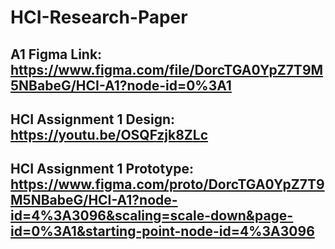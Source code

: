 # HCI-Research-Paper

## A1 Figma Link: https://www.figma.com/file/DorcTGA0YpZ7T9M5NBabeG/HCI-A1?node-id=0%3A1

## HCI Assignment 1 Design: https://youtu.be/OSQFzjk8ZLc

## HCI Assignment 1 Prototype: https://www.figma.com/proto/DorcTGA0YpZ7T9M5NBabeG/HCI-A1?node-id=4%3A3096&scaling=scale-down&page-id=0%3A1&starting-point-node-id=4%3A3096
